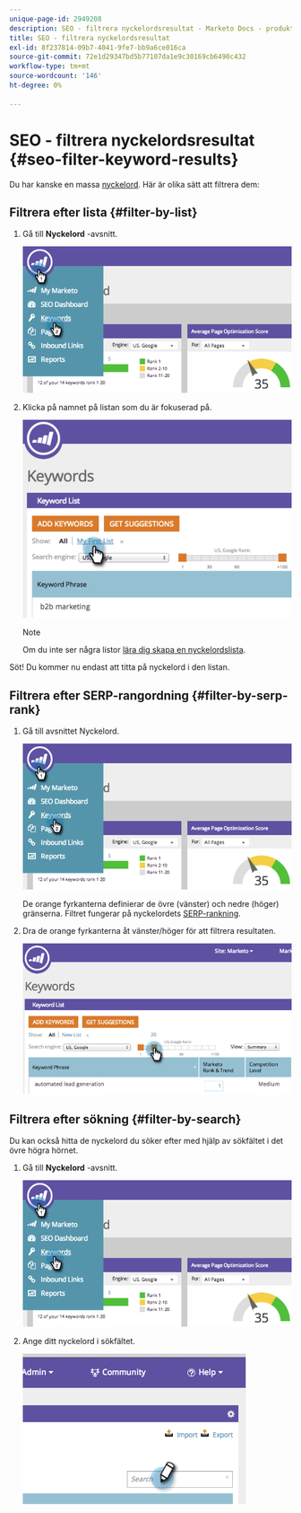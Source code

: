 ```yaml
---
unique-page-id: 2949208
description: SEO - filtrera nyckelordsresultat - Marketo Docs - produktdokumentation
title: SEO - filtrera nyckelordsresultat
exl-id: 8f237814-09b7-4041-9fe7-bb9a6ce016ca
source-git-commit: 72e1d29347bd5b77107da1e9c30169cb6490c432
workflow-type: tm+mt
source-wordcount: '146'
ht-degree: 0%

---
```


# SEO - filtrera nyckelordsresultat {#seo-filter-keyword-results}

Du har kanske en massa [nyckelord](/help/marketo/product-docs/additional-apps/seo/keywords/seo-understanding-keywords.md). Här är olika sätt att filtrera dem:

## Filtrera efter lista {#filter-by-list}

1. Gå till **Nyckelord** -avsnitt.

   ![](assets/image2014-9-18-11-3a55-3a8.png)

1. Klicka på namnet på listan som du är fokuserad på.

   ![](assets/image2014-9-18-11-3a55-3a32.png)

   >[!NOTE]
   >
   >Om du inte ser några listor [lära dig skapa en nyckelordslista](/help/marketo/product-docs/additional-apps/seo/understanding-seo/seo-managing-lists.md).

Söt! Du kommer nu endast att titta på nyckelord i den listan.

## Filtrera efter SERP-rangordning {#filter-by-serp-rank}

1. Gå till avsnittet Nyckelord.

   ![](assets/image2014-9-18-12-3a0-3a10.png)

   De orange fyrkanterna definierar de övre (vänster) och nedre (höger) gränserna. Filtret fungerar på nyckelordets [SERP-rankning](/help/marketo/product-docs/additional-apps/seo/understanding-seo/understanding-search-engine-optimization.md).

1. Dra de orange fyrkanterna åt vänster/höger för att filtrera resultaten.

   ![](assets/image2014-9-18-12-3a0-3a15.png)

## Filtrera efter sökning {#filter-by-search}

Du kan också hitta de nyckelord du söker efter med hjälp av sökfältet i det övre högra hörnet.

1. Gå till **Nyckelord** -avsnitt.

   ![](assets/image2014-9-18-12-3a0-3a50.png)

1. Ange ditt nyckelord i sökfältet.

   ![](assets/image2014-9-18-12-3a1-3a7.png)
